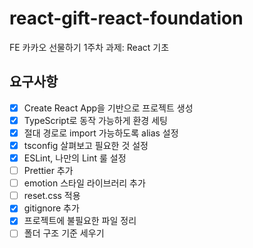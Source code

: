 # react-gift-react-foundation
FE 카카오 선물하기 1주차 과제: React 기초
## 요구사항
- [X] Create React App을 기반으로 프로젝트 생성
- [X] TypeScript로 동작 가능하게 환경 세팅
- [X] 절대 경로로 import 가능하도록 alias 설정
- [X] tsconfig 살펴보고 필요한 것 설정
- [X] ESLint, 나만의 Lint 룰 설정
- [ ] Prettier 추가
- [ ] emotion 스타일 라이브러리 추가
- [ ] reset.css 적용
- [X] gitignore 추가
- [X] 프로젝트에 불필요한 파일 정리
- [ ] 폴더 구조 기준 세우기